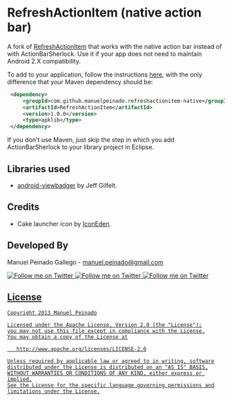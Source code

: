 RefreshActionItem (native action bar)
=====================================

A fork of [RefreshActionItem][1] that works with the native action bar instead of with ActionBarSherlock. Use it if your app does not need to maintain Android  2.X compatibility.

To add to your application, follow the instructions [here][1], with the only difference that your Maven dependency should be:


```xml
 <dependency>
     <groupId>com.github.manuelpeinado.refreshactionitem-native</groupId>
     <artifactId>RefreshActionItem</artifactId>
     <version>1.0.0</version>
     <type>apklib</type>
 </dependency>
```

If you don't use Maven, just skip the step in which you add ActionBarSherlock to your library project in Eclipse.


Libraries used
--------------------

* [android-viewbadger][2] by Jeff Gilfelt.

Credits
-------

* Cake launcher icon by [IconEden][3].

Developed By
--------------------

Manuel Peinado Gallego - <manuel.peinado@gmail.com>

<a href="https://twitter.com/mpg2">
  <img alt="Follow me on Twitter"
       src="https://raw.github.com/ManuelPeinado/NumericPageIndicator/master/art/twitter.png" />
</a>
<a href="https://plus.google.com/106514622630861903655">
  <img alt="Follow me on Twitter"
       src="https://raw.github.com/ManuelPeinado/NumericPageIndicator/master/art/google-plus.png" />
</a>
<a href="http://www.linkedin.com/pub/manuel-peinado-gallego/1b/435/685">
  <img alt="Follow me on Twitter"
       src="https://raw.github.com/ManuelPeinado/NumericPageIndicator/master/art/linkedin.png" />

License
-----------

    Copyright 2013 Manuel Peinado

    Licensed under the Apache License, Version 2.0 (the "License");
    you may not use this file except in compliance with the License.
    You may obtain a copy of the License at

       http://www.apache.org/licenses/LICENSE-2.0

    Unless required by applicable law or agreed to in writing, software
    distributed under the License is distributed on an "AS IS" BASIS,
    WITHOUT WARRANTIES OR CONDITIONS OF ANY KIND, either express or implied.
    See the License for the specific language governing permissions and
    limitations under the License.




 [1]: https://github.com/ManuelPeinado/RefreshActionItem
 [2]: https://github.com/jgilfelt/android-viewbadger
 [3]: http://www.iconeden.com
